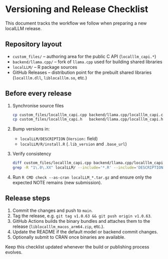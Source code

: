 # Versioning and Release Checklist

This document tracks the workflow we follow when preparing a new localLLM release.

## Repository layout

- `custom_files/` – authoring area for the public C API (`localllm_capi.*`)
- `backend/llama.cpp/` – fork of `llama.cpp` used for building shared libraries
- `localLLM/` – R package sources
- GitHub Releases – distribution point for the prebuilt shared libraries (`localllm.dll`, `liblocalllm.so`, etc.)

## Before every release

1. Synchronise source files
   ```bash
   cp custom_files/localllm_capi.cpp backend/llama.cpp/localllm_capi.cpp
   cp custom_files/localllm_capi.h   backend/llama.cpp/localllm_capi.h
   ```

2. Bump versions in:
   - `localLLM/DESCRIPTION` (`Version:` field)
   - `localLLM/R/install.R` (`.lib_version` and `.base_url`)

3. Verify consistency
   ```bash
   diff custom_files/localllm_capi.cpp backend/llama.cpp/localllm_capi.cpp
   grep -R "1\.0\.XX" localLLM/ --include='*.R' --include='DESCRIPTION'
   ```

4. Run `R CMD check --as-cran localLLM_*.tar.gz` and ensure only the expected NOTE remains (new submission).

## Release steps

1. Commit the changes and push to `main`.
2. Tag the release, e.g. `git tag v1.0.63 && git push origin v1.0.63`.
3. GitHub Actions builds the binary bundles and attaches them to the release (`liblocalllm_macos_arm64.zip`, etc.).
4. Update the README if the default model or backend commit changes.
5. Optionally submit to CRAN once binaries are available.

Keep this checklist updated whenever the build or publishing process evolves.
